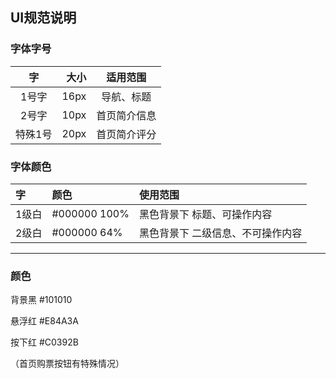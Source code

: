 ## UI规范说明
  
### 字体字号
| 字 | 大小 | 适用范围 |
| :--: | --: | :--: |
| 1号字 | 16px| 导航、标题 |
| 2号字 | 10px| 首页简介信息 |
| 特殊1号 | 20px | 首页简介评分 |

### 字体颜色 
| 字 | 颜色 | 使用范围 | 
| :- | :- |  :- | 
| 1级白 | #000000 100% | 黑色背景下 标题、可操作内容| 
| 2级白 | #000000 64% | 黑色背景下 二级信息、不可操作内容| 

***
  
### 颜色
  
背景黑 #101010

悬浮红 #E84A3A
  
按下红 #C0392B

（首页购票按钮有特殊情况）
